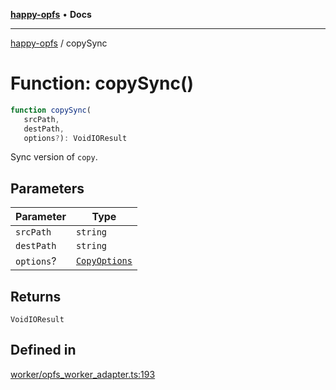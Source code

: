[**happy-opfs**](../README.md) • **Docs**

***

[happy-opfs](../README.md) / copySync

# Function: copySync()

```ts
function copySync(
   srcPath, 
   destPath, 
   options?): VoidIOResult
```

Sync version of `copy`.

## Parameters

| Parameter | Type |
| ------ | ------ |
| `srcPath` | `string` |
| `destPath` | `string` |
| `options`? | [`CopyOptions`](../interfaces/CopyOptions.md) |

## Returns

`VoidIOResult`

## Defined in

[worker/opfs\_worker\_adapter.ts:193](https://github.com/JiangJie/happy-opfs/blob/7bfec3b71684ddcf0fe3092672c66c9664776bcc/src/worker/opfs_worker_adapter.ts#L193)
